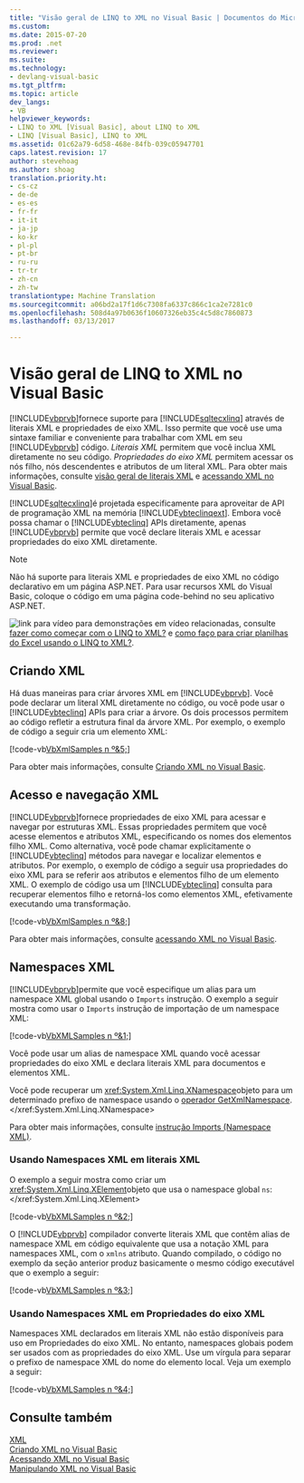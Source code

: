 ```yaml
---
title: "Visão geral de LINQ to XML no Visual Basic | Documentos do Microsoft"
ms.custom: 
ms.date: 2015-07-20
ms.prod: .net
ms.reviewer: 
ms.suite: 
ms.technology:
- devlang-visual-basic
ms.tgt_pltfrm: 
ms.topic: article
dev_langs:
- VB
helpviewer_keywords:
- LINQ to XML [Visual Basic], about LINQ to XML
- LINQ [Visual Basic], LINQ to XML
ms.assetid: 01c62a79-6d58-468e-84fb-039c05947701
caps.latest.revision: 17
author: stevehoag
ms.author: shoag
translation.priority.ht:
- cs-cz
- de-de
- es-es
- fr-fr
- it-it
- ja-jp
- ko-kr
- pl-pl
- pt-br
- ru-ru
- tr-tr
- zh-cn
- zh-tw
translationtype: Machine Translation
ms.sourcegitcommit: a06bd2a17f1d6c7308fa6337c866c1ca2e7281c0
ms.openlocfilehash: 508d4a97b0636f10607326eb35c4c5d8c7860873
ms.lasthandoff: 03/13/2017

---
```

# <a name="overview-of-linq-to-xml-in-visual-basic"></a>Visão geral de LINQ to XML no Visual Basic
[!INCLUDE[vbprvb](../../../../csharp/programming-guide/concepts/linq/includes/vbprvb_md.md)]fornece suporte para [!INCLUDE[sqltecxlinq](../../../../csharp/programming-guide/concepts/linq/includes/sqltecxlinq_md.md)] através de literais XML e propriedades de eixo XML. Isso permite que você use uma sintaxe familiar e conveniente para trabalhar com XML em seu [!INCLUDE[vbprvb](../../../../csharp/programming-guide/concepts/linq/includes/vbprvb_md.md)] código. *Literais XML* permitem que você inclua XML diretamente no seu código. *Propriedades do eixo XML* permitem acessar os nós filho, nós descendentes e atributos de um literal XML. Para obter mais informações, consulte [visão geral de literais XML](../../../../visual-basic/programming-guide/language-features/xml/xml-literals-overview.md) e [acessando XML no Visual Basic](../../../../visual-basic/programming-guide/language-features/xml/accessing-xml.md).  
  
 [!INCLUDE[sqltecxlinq](../../../../csharp/programming-guide/concepts/linq/includes/sqltecxlinq_md.md)]é projetada especificamente para aproveitar de API de programação XML na memória [!INCLUDE[vbteclinqext](../../../../csharp/getting-started/includes/vbteclinqext_md.md)]. Embora você possa chamar o [!INCLUDE[vbteclinq](../../../../csharp/includes/vbteclinq_md.md)] APIs diretamente, apenas [!INCLUDE[vbprvb](../../../../csharp/programming-guide/concepts/linq/includes/vbprvb_md.md)] permite que você declare literais XML e acessar propriedades do eixo XML diretamente.  
  
> [!NOTE]
>  Não há suporte para literais XML e propriedades de eixo XML no código declarativo em um página ASP.NET. Para usar recursos XML do Visual Basic, coloque o código em uma página code-behind no seu aplicativo ASP.NET.  
  
 ![link para vídeo](../../../../visual-basic/programming-guide/language-features/xml/media/playvideo.gif "PlayVideo") para demonstrações em vídeo relacionadas, consulte [fazer como começar com o LINQ to XML?](http://go.microsoft.com/fwlink/?LinkId=143034) e [como faço para criar planilhas do Excel usando o LINQ to XML?](http://go.microsoft.com/fwlink/?LinkId=143536).  
  
## <a name="creating-xml"></a>Criando XML  
 Há duas maneiras para criar árvores XML em [!INCLUDE[vbprvb](../../../../csharp/programming-guide/concepts/linq/includes/vbprvb_md.md)]. Você pode declarar um literal XML diretamente no código, ou você pode usar o [!INCLUDE[vbteclinq](../../../../csharp/includes/vbteclinq_md.md)] APIs para criar a árvore. Os dois processos permitem ao código refletir a estrutura final da árvore XML. Por exemplo, o exemplo de código a seguir cria um elemento XML:  
  
 [!code-vb[VbXmlSamples n º&5;](../../../../visual-basic/language-reference/operators/codesnippet/VisualBasic/overview-of-linq-to-xml_1.vb)]  
  
 Para obter mais informações, consulte [Criando XML no Visual Basic](../../../../visual-basic/programming-guide/language-features/xml/creating-xml.md).  
  
## <a name="accessing-and-navigating-xml"></a>Acesso e navegação XML  
 [!INCLUDE[vbprvb](../../../../csharp/programming-guide/concepts/linq/includes/vbprvb_md.md)]fornece propriedades de eixo XML para acessar e navegar por estruturas XML. Essas propriedades permitem que você acesse elementos e atributos XML, especificando os nomes dos elementos filho XML. Como alternativa, você pode chamar explicitamente o [!INCLUDE[vbteclinq](../../../../csharp/includes/vbteclinq_md.md)] métodos para navegar e localizar elementos e atributos. Por exemplo, o exemplo de código a seguir usa propriedades do eixo XML para se referir aos atributos e elementos filho de um elemento XML. O exemplo de código usa um [!INCLUDE[vbteclinq](../../../../csharp/includes/vbteclinq_md.md)] consulta para recuperar elementos filho e retorná-los como elementos XML, efetivamente executando uma transformação.  
  
 [!code-vb[VbXmlSamples n º&8;](../../../../visual-basic/language-reference/operators/codesnippet/VisualBasic/overview-of-linq-to-xml_2.vb)]  
  
 Para obter mais informações, consulte [acessando XML no Visual Basic](../../../../visual-basic/programming-guide/language-features/xml/accessing-xml.md).  
  
## <a name="xml-namespaces"></a>Namespaces XML  
 [!INCLUDE[vbprvb](../../../../csharp/programming-guide/concepts/linq/includes/vbprvb_md.md)]permite que você especifique um alias para um namespace XML global usando o `Imports` instrução. O exemplo a seguir mostra como usar o `Imports` instrução de importação de um namespace XML:  
  
 [!code-vb[VbXMLSamples n º&1;](../../../../visual-basic/language-reference/operators/codesnippet/VisualBasic/overview-of-linq-to-xml_3.vb)]  
  
 Você pode usar um alias de namespace XML quando você acessar propriedades do eixo XML e declara literais XML para documentos e elementos XML.  
  
 Você pode recuperar um <xref:System.Xml.Linq.XNamespace>objeto para um determinado prefixo de namespace usando o [operador GetXmlNamespace](../../../../visual-basic/language-reference/operators/getxmlnamespace-operator.md).</xref:System.Xml.Linq.XNamespace>  
  
 Para obter mais informações, consulte [instrução Imports (Namespace XML)](../../../../visual-basic/language-reference/statements/imports-statement-xml-namespace.md).  
  
### <a name="using-xml-namespaces-in-xml-literals"></a>Usando Namespaces XML em literais XML  
 O exemplo a seguir mostra como criar um <xref:System.Xml.Linq.XElement>objeto que usa o namespace global `ns`:</xref:System.Xml.Linq.XElement>  
  
 [!code-vb[VbXMLSamples n º&2;](../../../../visual-basic/language-reference/operators/codesnippet/VisualBasic/overview-of-linq-to-xml_4.vb)]  
  
 O [!INCLUDE[vbprvb](../../../../csharp/programming-guide/concepts/linq/includes/vbprvb_md.md)] compilador converte literais XML que contêm alias de namespace XML em código equivalente que usa a notação XML para namespaces XML, com o `xmlns` atributo. Quando compilado, o código no exemplo da seção anterior produz basicamente o mesmo código executável que o exemplo a seguir:  
  
 [!code-vb[VbXMLSamples n º&3;](../../../../visual-basic/language-reference/operators/codesnippet/VisualBasic/overview-of-linq-to-xml_5.vb)]  
  
### <a name="using-xml-namespaces-in-xml-axis-properties"></a>Usando Namespaces XML em Propriedades do eixo XML  
 Namespaces XML declarados em literais XML não estão disponíveis para uso em Propriedades do eixo XML. No entanto, namespaces globais podem ser usados com as propriedades do eixo XML. Use um vírgula para separar o prefixo de namespace XML do nome do elemento local. Veja um exemplo a seguir:  
  
 [!code-vb[VbXMLSamples n º&4;](../../../../visual-basic/language-reference/operators/codesnippet/VisualBasic/overview-of-linq-to-xml_6.vb)]  
  
## <a name="see-also"></a>Consulte também  
 [XML](../../../../visual-basic/programming-guide/language-features/xml/index.md)   
 [Criando XML no Visual Basic](../../../../visual-basic/programming-guide/language-features/xml/creating-xml.md)   
 [Acessando XML no Visual Basic](../../../../visual-basic/programming-guide/language-features/xml/accessing-xml.md)   
 [Manipulando XML no Visual Basic](../../../../visual-basic/programming-guide/language-features/xml/manipulating-xml.md)
